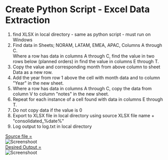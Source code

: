 # Create Python Script - Excel Data Extraction


1) find XLSX in local directory - same as python script - must run on Windows  
2) Find data in Sheets; NORAM, LATAM, EMEA, APAC, Columns A through C.  
Where a row has data in columns A through C, find the value in two rows below (planned orders) in find the value in columns E through T.   
3) Copy the value and corresponding month from above column to sheet Data as a new row.   
4) Add the year from row 1 above the cell with month data and to column "Year" in the new sheet.  
5) Where a row has data in columns A through C, copy the data from column V to column "notes" in the new sheet.  
6) Repeat for each instance of  a cell found with data in columns E through T.  
7) Do not copy data if the value is 0  
8) Export to XLSX file in local directory using source XLSX file name + "consolidated_%date%"  
9) Log output to log.txt  in local directory  

[Source file = ](/Forecast_30NOV23.xlsx)  
![Screenshoot](/Forecast_30NOV23.jpg)  
[Desired Output =](/Template.xlsx)  
![Screenshoot](/considered_planed_orders_with_exclusion.jpg)
